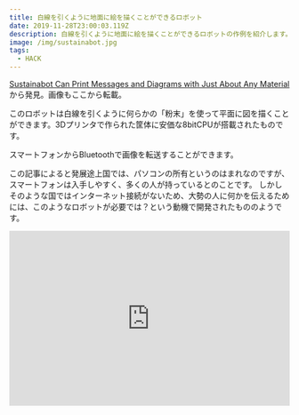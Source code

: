 ```yaml
---
title: 白線を引くように地面に絵を描くことができるロボット
date: 2019-11-28T23:00:03.119Z
description: 白線を引くように地面に絵を描くことができるロボットの作例を紹介します。
image: /img/sustainabot.jpg
tags:
  - HACK
---
```

[Sustainabot Can Print Messages and Diagrams with Just About Any Material](https://blog.hackster.io/sustainabot-can-print-messages-and-diagrams-with-just-about-any-material-d59bbf36e9e3)から発見。画像もここから転載。

このロボットは白線を引くように何らかの「粉末」を使って平面に図を描くことができます。3Dプリンタで作られた筐体に安価な8bitCPUが搭載されたものです。

スマートフォンからBluetoothで画像を転送することができます。

この記事によると発展途上国では、パソコンの所有というのはまれなのですが、スマートフォンは入手しやすく、多くの人が持っているとのことです。
しかしそのような国ではインターネット接続がないため、大勢の人に何かを伝えるためには、このようなロボットが必要では？という動機で開発されたもののようです。

<iframe width="100%" height="315" src="https://www.youtube.com/embed/LIYDyIQV7vY" frameborder="0" allow="accelerometer; autoplay; encrypted-media; gyroscope; picture-in-picture" allowfullscreen></iframe>
